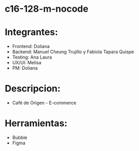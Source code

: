 # c16-128-m-nocode
# Integrantes:
- Frontend: Doliana
- Backend: Manuel Cheung Trujillo y Fabiola Tapara Quispe
- Testing: Ana Laura
- UX/UI: Melisa
- PM: Doliana
# Descripcion: 
- Café de Origen - E-commerce
# Herramientas: 
- Bubble
- Figma
